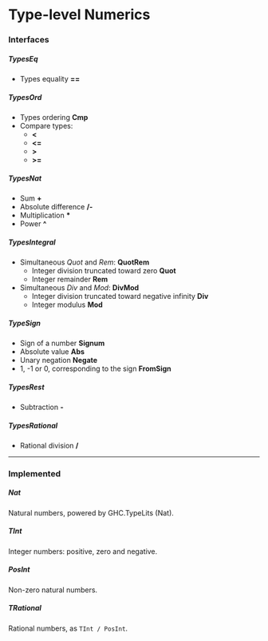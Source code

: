 # Type-level Numerics

### Interfaces

##### TypesEq

* Types equality __==__

##### TypesOrd

* Types ordering __Cmp__
* Compare types:
  * __<__
  * __<=__
  * __>__
  * __>=__

##### TypesNat

* Sum __+__
* Absolute difference __/-__
* Multiplication __*__
* Power __^__
 
##### TypesIntegral

* Simultaneous _Quot_ and _Rem_: __QuotRem__
  * Integer division truncated toward zero __Quot__
  * Integer remainder __Rem__
* Simultaneous _Div_ and _Mod_: __DivMod__
  * Integer division truncated toward negative infinity __Div__
  * Integer modulus __Mod__

##### TypeSign

* Sign of a number __Signum__
* Absolute value __Abs__
* Unary negation __Negate__
* 1, -1 or 0, corresponding to the sign __FromSign__

##### TypesRest

* Subtraction __-__

##### TypesRational

* Rational division __/__

------------------------------------------------------

### Implemented

##### Nat
Natural numbers, powered by GHC.TypeLits (Nat).

##### TInt
Integer numbers: positive, zero and negative.

##### PosInt
Non-zero natural numbers.

##### TRational
Rational numbers, as `TInt / PosInt`.



